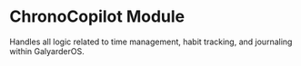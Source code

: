 # ChronoCopilot Module

Handles all logic related to time management, habit tracking, and journaling within GalyarderOS. 